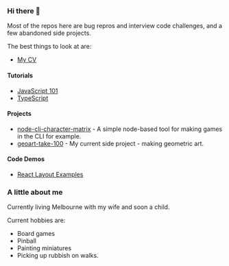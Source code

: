### Hi there 👋

Most of the repos here are bug repros and interview code challenges, and a few abandoned side projects. 

The best things to look at are: 

- [My CV](https://github.com/dwjohnston/cv) 

#### Tutorials 

- [JavaScript 101](https://github.com/dwjohnston/javascript-101)
- [TypeScript](https://github.com/dwjohnston/ts-tutorial-series) 

#### Projects

- [node-cli-character-matrix](https://github.com/dwjohnston/node-cli-character-matrix) - A simple node-based tool for making games in the CLI for example. 
- [geoart-take-100](https://github.com/dwjohnston/geoart-take-100) - My current side project - making geometric art.

#### Code Demos

- [React Layout Examples](https://github.com/dwjohnston/react-layout-approaches)


### A little about me 

Currently living Melbourne with my wife and soon a child.

Current hobbies are: 

- Board games
- Pinball 
- Painting miniatures
- Picking up rubbish on walks. 

